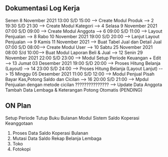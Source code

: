 ## Dokumentasi Log Kerja ##
Senen 8 November 2021
13:00 S/D 15:00 --> Create Modul Produk --> 2
19:30 S/D 21:30 --> Create Modul Kategori --> 4
Selasa 9 November 2021
07:00 S/D 09:00 --> Create Modul Anggota --> 6
09:00 S/D 11:00 --> Layout Penjualan --> 8
Rabo 10 November 2021
19:00 S/D 20:00 --> Lanjut Layout Penjualan --> 9
Kamis 11 November 2021
--> Buat Tabel Jual dan Detail Jual
07:00 S/D 08:00--> Create Modul User --> 10
Sabtu 25 November 2021
08:00 S/d 10:00--> Buat Modul Laporan Beli & Jual --> 12
Senin 29 November 2021
22:00 S/D 23:00 --> Modul Setup Periode Keuangan + Edit --> 13
Jumat 03 Desember 2021
19:00 S/D 20:00 --> Proses Hitung Belanja (Layout) --> 14
23:00 S/D 24:00 --> Proses Hitung Belanja (Layout Lanjut) --> 15
Minggu 05 Desember 2021
11:00 S/D 12:00 --> Modul Penjual Pisah Bayar Kas,Potong Saldo dan Cicilan --> 16
20:00 S/D 21:00 --> Mpdul Penjualan dengan metode cicilan
??????????????? --> Update Data Anggota Tambah Data Lembaga & Keterangan Potong Otomatis (PENDING)


## ON Plan ##
Setup Periode Tutup Buku Bulanan
Modul Sistem Saldo Koperasi Keanggotaan
1) Proses Data Saldo Koperasi Bulanan
2) Mutasi Data Saldo
Rekap Belanja Lembaga
1) Toko
2) Fotokopi


